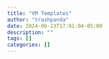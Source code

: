 ```yaml
---
title: "VM Templates"
author: "trashpanda"
date: 2024-06-23T17:01:04-05:00
description: ""
tags: []
categories: []
---
```


